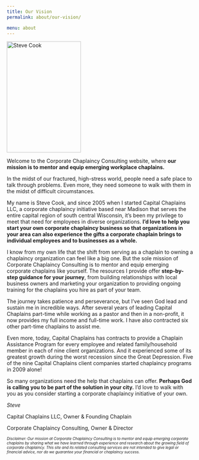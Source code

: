 ```yaml
---
title: Our Vision
permalink: about/our-vision/

menu: about
---
```

<img src="111117 Steve Cook CapChaps Pic.jpg" alt="Steve Cook" style="width:200px;height:300px">

Welcome to the Corporate Chaplaincy Consulting website, where **our mission is to mentor and equip emerging workplace chaplains.**

In the midst of our fractured, high-stress world, people need a safe place to talk through problems. Even more, they need someone to walk with them in the midst of difficult circumstances.

My name is Steve Cook, and since 2005 when I started Capital Chaplains LLC, a corporate chaplaincy initiative based near Madison that serves the entire capital region of south central Wisconsin, it’s been my privilege to meet that need for employees in diverse organizations. **I’d love to help you start your own corporate chaplaincy business so that organizations in your area can also experience the gifts a corporate chaplain brings to individual employees and to businesses as a whole.**

I know from my own life that the shift from serving as a chaplain to owning a chaplaincy organization can feel like a big one. But the sole mission of Corporate Chaplaincy Consulting is to mentor and equip emerging corporate chaplains like yourself. The resources I provide offer **step-by-step guidance for your journey**, from building relationships with local business owners and marketing your organization to providing ongoing training for the chaplains you hire as part of your team. 

The journey takes patience and perseverance, but I’ve seen God lead and sustain me in incredible ways. After several years of leading Capital Chaplains part-time while working as a pastor and then in a non-profit, it now provides my full income and full-time work. I have also contracted six other part-time chaplains to assist me. 

Even more, today, Capital Chaplains has contracts to provide a Chaplain Assistance Program for every employee and related family/household member in each of nine client organizations. And it experienced some of its greatest growth during the worst recession since the Great Depression. Five of the nine Capital Chaplains client companies started chaplaincy programs in 2009 alone! 

So many organizations need the help that chaplains can offer. **Perhaps God is calling you to be part of the solution in your city.** I’d love to walk with you as you consider starting a corporate chaplaincy initiative of your own. 

_Steve_

Capital Chaplains LLC, Owner &amp; Founding Chaplain

Corporate Chaplaincy Consulting, Owner &amp; Director


*<span style="font-size:10">Disclaimer: Our mission at Corporate Chaplaincy Consulting is to mentor and equip emerging corporate chaplains by sharing what we have learned through experience and research about the growing field of corporate chaplaincy. This site and its related consulting services are not intended to give legal or financial advice, nor do we guarantee your financial or chaplaincy success.</span>*
